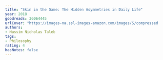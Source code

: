 ```yaml
---
title: "Skin in the Game: The Hidden Asymmetries in Daily Life"
year: 2018
goodreads: 36064445
urlCover: "https://images-na.ssl-images-amazon.com/images/S/compressed.photo.goodreads.com/books/1510319798i/36064445.jpg"
authors:
- Nassim Nicholas Taleb
tags:
- Philosophy
rating: 4
hasNotes: false
---
```

